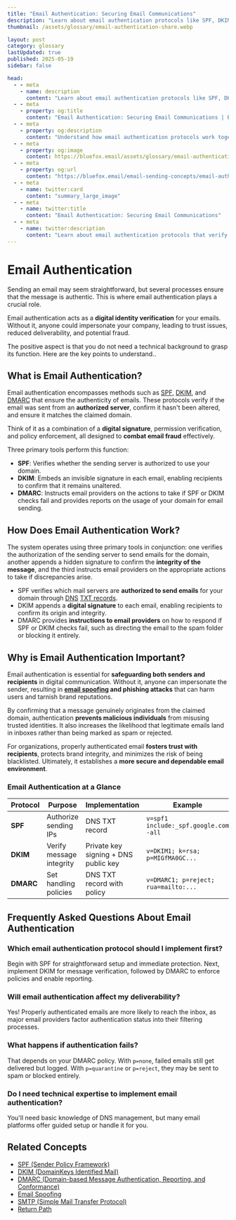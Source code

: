 ```yaml
---
title: "Email Authentication: Securing Email Communications"
description: "Learn about email authentication protocols like SPF, DKIM, and DMARC that verify sender identity and protect against email spoofing and phishing."
thumbnail: /assets/glossary/email-authentication-share.webp

layout: post
category: glossary
lastUpdated: true
published: 2025-05-19
sidebar: false

head:
  - - meta
    - name: description
      content: "Learn about email authentication protocols like SPF, DKIM, and DMARC that verify sender identity and protect against email spoofing and phishing."
  - - meta
    - property: og:title
      content: "Email Authentication: Securing Email Communications | BlueFox Email"
  - - meta
    - property: og:description
      content: "Understand how email authentication protocols work together to verify sender identity and protect against email fraud."
  - - meta
    - property: og:image
      content: https://bluefox.email/assets/glossary/email-authentication-share.webp
  - - meta
    - property: og:url
      content: "https://bluefox.email/email-sending-concepts/email-authentication"
  - - meta
    - name: twitter:card
      content: "summary_large_image"
  - - meta
    - name: twitter:title
      content: "Email Authentication: Securing Email Communications"
  - - meta
    - name: twitter:description
      content: "Learn about email authentication protocols that verify sender identity and protect against email fraud."
---
```


# Email Authentication

<div class="page-nav">
  <div class="page-nav-title">On This Page</div>
  <div class="page-nav-items">
    <a href="#what-is-email-authentication">What is Email Authentication?</a>
    <a href="#how-does-email-authentication-work">How Does Email Authentication Work?</a>
    <a href="#why-is-email-authentication-important">Why is Email Authentication Important?</a>
    <a href="#frequently-asked-questions-about-email-authentication">FAQ</a>
    <a href="#related-concepts">Related Concepts</a>
  </div>
</div>

<style>
.page-nav {
  position: fixed;
  right: 1.5rem;
  top: 9rem;
  width: 12rem;
  border-left: 1px solid #e2e8f0;
  padding-left: 12px;
  font-size: 0.875rem;
  z-index: 10;
}

.dark .page-nav {
  border-left: 1px solid #2d3748;
}

.page-nav-title {
  text-transform: uppercase;
  font-size: 0.75rem;
  font-weight: 600;
  color: #64748b;
  margin-bottom: 0.75rem;
}

.page-nav-items {
  display: flex;
  flex-direction: column;
  gap: 0.5rem;
}

.page-nav-items a {
  color: #64748b;
  text-decoration: none;
  padding: 3px 0;
  position: relative;
  transition: color 0.2s, transform 0.2s;
}

.page-nav-items a:hover {
  color: #13B0EE;
  transform: translateX(3px);
}

.page-nav-items a.active {
  color: #13B0EE;
  font-weight: 500;
  transform: translateX(3px);
}

.page-nav-items a:before {
  content: "";
  position: absolute;
  top: 0;
  left: -13px;
  width: 1px;
  height: 100%;
  background: transparent;
  transition: background-color 0.2s;
}

.page-nav-items a:hover:before {
  background-color: #13B0EE;
}

.page-nav-items a.active:before {
  background-color: #13B0EE;
  width: 2px;
}

/* Responsive adjustments */
@media (max-width: 1280px) {
  .page-nav {
    right: 0.5rem;
  }
}

/* Hide on small screens */
@media (max-width: 1024px) {
  .page-nav {
    display: none;
  }
}

/* Adding styling for "On this page" navigation to match other pages */
.on-this-page {
  background-color: #f9f9f9;
  border-radius: 8px;
  padding: 15px 20px;
  margin-bottom: 30px;
  border-left: 3px solid #13B0EE;
}

.dark .on-this-page {
  background-color: #252529;
  border-left: 3px solid #13B0EE;
}

.on-this-page-title {
  font-weight: bold;
  margin-bottom: 10px;
  color: #555;
  font-size: 0.9rem;
}

.dark .on-this-page-title {
  color: #ccc;
}

.on-this-page ul {
  list-style-type: none;
  padding-left: 0;
  margin: 0;
}

.on-this-page ul li {
  margin-bottom: 5px;
  line-height: 1.4;
}

.on-this-page ul li a {
  color: #13B0EE;
  text-decoration: none;
  font-size: 0.9rem;
  transition: color 0.2s;
}

.on-this-page ul li a:hover {
  color: #0e8ebf;
  text-decoration: underline;
}

.faq-item {
  margin-bottom: 20px;
  padding-bottom: 15px;
  border-bottom: none;
}

.dark .faq-item {
  /* Dark mode specific styling if needed */
}

.question {
  font-size: 1.1rem;
  font-weight: 600;
  color: #333;
  margin-bottom: 8px;
}

.dark .question {
  color: #e4e4e4;
}

.answer {
  font-size: 1rem;
  line-height: 1.6;
  color: #444;
}

.dark .answer {
  color: #bbb;
}

/* Ensure section dividers are visible */
hr, .section-divider {
  height: 1px;
  background-color: #e2e8f0;
  margin: 40px 0;
  width: 100%;
  border: none;
  display: block !important;
}

.dark hr, .dark .section-divider {
  background-color: #2d3748;
}
.section-spacer {
  height: 40px;
  width: 100%;
  display: block;
  content: "";
  margin-top: 80px;
}
</style>

<script>
document.addEventListener('DOMContentLoaded', function() {
  const headings = document.querySelectorAll('h2');
  const navLinks = document.querySelectorAll('.page-nav-items a');
  
  function highlightNavLink(id) {
    const targetLink = document.querySelector(`.page-nav-items a[href="#${id}"]`);
    if (targetLink) {
      navLinks.forEach(link => link.classList.remove('active'));
      targetLink.classList.add('active');
    }
  }
  
  function handleScroll() {
    const scrollPosition = window.scrollY + 120;
    
    let currentSection = '';
    for (let i = headings.length - 1; i >= 0; i--) {
      if (headings[i].offsetTop <= scrollPosition) {
        currentSection = headings[i].querySelector('a[id]').getAttribute('id');
        break;
      }
    }
    
    if (!currentSection && headings.length > 0) {
      currentSection = headings[0].querySelector('a[id]').getAttribute('id');
    }
    
    highlightNavLink(currentSection);
  }
  
  navLinks.forEach(link => {
    link.addEventListener('click', function(e) {
      e.preventDefault();
      const targetId = this.getAttribute('href').substring(1);
      const targetElement = document.getElementById(targetId);
      
      if (targetElement) {
        window.scrollTo({
          top: targetElement.parentElement.offsetTop - 80,
          behavior: 'smooth'
        });
        
        history.pushState(null, null, `#${targetId}`);
        highlightNavLink(targetId);
      }
    });
  });
    window.addEventListener('scroll', handleScroll);
  if (window.location.hash) {
    const initialId = window.location.hash.substring(1);
    highlightNavLink(initialId);
  } else {
    handleScroll();
  }
});
</script>

Sending an email may seem straightforward, but several processes ensure that the message is authentic. This is where email authentication plays a crucial role.

Email authentication acts as a **digital identity verification** for your emails. Without it, anyone could impersonate your company, leading to trust issues, reduced deliverability, and potential fraud.

The positive aspect is that you do not need a technical background to grasp its function. Here are the key points to understand..

## <a id="what-is-email-authentication"></a>What is Email Authentication?

Email authentication encompasses methods such as [SPF](/email-sending-concepts/spf), [DKIM](/email-sending-concepts/dkim), and [DMARC](/email-sending-concepts/dmarc) that ensure the authenticity of emails. These protocols verify if the email was sent from an **authorized server**, confirm it hasn't been altered, and ensure it matches the claimed domain.

Think of it as a combination of a **digital signature**, permission verification, and policy enforcement, all designed to **combat email fraud** effectively.

Three primary tools perform this function:

- **SPF**: Verifies whether the sending server is authorized to use your domain.
- **DKIM**: Embeds an invisible signature in each email, enabling recipients to confirm that it remains unaltered.
- **DMARC**: Instructs email providers on the actions to take if SPF or DKIM checks fail and provides reports on the usage of your domain for email sending.

## <a id="how-does-email-authentication-work"></a>How Does Email Authentication Work?

The system operates using three primary tools in conjunction: one verifies the authorization of the sending server to send emails for the domain, another appends a hidden signature to confirm the **integrity of the message**, and the third instructs email providers on the appropriate actions to take if discrepancies arise.

- SPF verifies which mail servers are **authorized to send emails** for your domain through [DNS](/email-sending-concepts/dns) [TXT records](/email-sending-concepts/txt-record).  
- DKIM appends a **digital signature** to each email, enabling recipients to confirm its origin and integrity.  
- DMARC provides **instructions to email providers** on how to respond if SPF or DKIM checks fail, such as directing the email to the spam folder or blocking it entirely.

## <a id="why-is-email-authentication-important"></a>Why is Email Authentication Important?

Email authentication is essential for **safeguarding both senders and recipients** in digital communication. Without it, anyone can impersonate the sender, resulting in **[email spoofing](/email-sending-concepts/email-spoofing) and phishing attacks** that can harm users and tarnish brand reputations. 

By confirming that a message genuinely originates from the claimed domain, authentication **prevents malicious individuals** from misusing trusted identities. It also increases the likelihood that legitimate emails land in inboxes rather than being marked as spam or rejected. 

For organizations, properly authenticated email **fosters trust with recipients**, protects brand integrity, and minimizes the risk of being blacklisted. Ultimately, it establishes a **more secure and dependable email environment**.

### Email Authentication at a Glance

| Protocol | Purpose | Implementation | Example |
|----------|---------|----------------|---------|
| **SPF** | Authorize sending IPs | DNS TXT record | `v=spf1 include:_spf.google.com -all` |
| **DKIM** | Verify message integrity | Private key signing + DNS public key | `v=DKIM1; k=rsa; p=MIGfMA0GC...` |
| **DMARC** | Set handling policies | DNS TXT record with policy | `v=DMARC1; p=reject; rua=mailto:...` |

## <a id="frequently-asked-questions-about-email-authentication"></a>Frequently Asked Questions About Email Authentication

### Which email authentication protocol should I implement first?
Begin with SPF for straightforward setup and immediate protection. Next, implement DKIM for message verification, followed by DMARC to enforce policies and enable reporting.

### Will email authentication affect my deliverability?
Yes! Properly authenticated emails are more likely to reach the inbox, as major email providers factor authentication status into their filtering processes.

### What happens if authentication fails?
That depends on your DMARC policy. With `p=none`, failed emails still get delivered but logged. With `p=quarantine` or `p=reject`, they may be sent to spam or blocked entirely.

### Do I need technical expertise to implement email authentication?
You'll need basic knowledge of DNS management, but many email platforms offer guided setup or handle it for you.


## <a id="related-concepts"></a>Related Concepts

- [SPF (Sender Policy Framework)](/email-sending-concepts/spf)  
- [DKIM (DomainKeys Identified Mail)](/email-sending-concepts/dkim)  
- [DMARC (Domain-based Message Authentication, Reporting, and Conformance)](/email-sending-concepts/dmarc)  
- [Email Spoofing](/email-sending-concepts/email-spoofing)  
- [SMTP (Simple Mail Transfer Protocol)](/email-sending-concepts/smtp)  
- [Return Path](/email-sending-concepts/return-path)

<div class="section-spacer"></div>
<GlossaryCTA />
